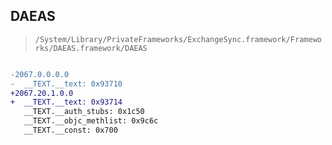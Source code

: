 ## DAEAS

> `/System/Library/PrivateFrameworks/ExchangeSync.framework/Frameworks/DAEAS.framework/DAEAS`

```diff

-2067.0.0.0.0
-  __TEXT.__text: 0x93710
+2067.20.1.0.0
+  __TEXT.__text: 0x93714
   __TEXT.__auth_stubs: 0x1c50
   __TEXT.__objc_methlist: 0x9c6c
   __TEXT.__const: 0x700

```
